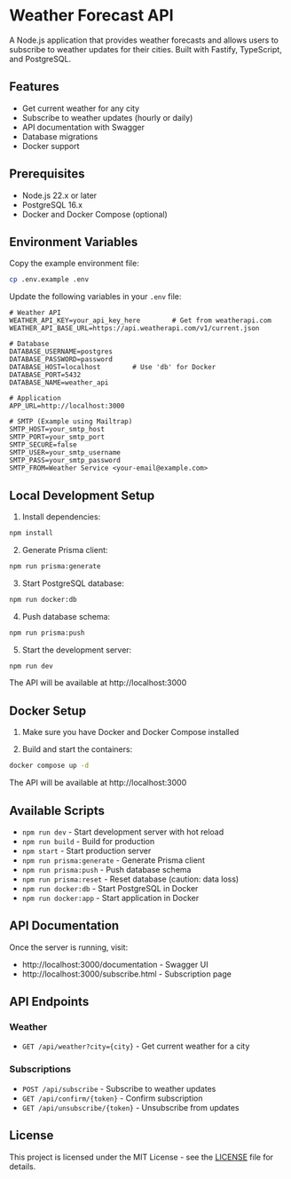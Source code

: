 # Weather Forecast API

A Node.js application that provides weather forecasts and allows users to subscribe to weather updates for their cities. Built with Fastify, TypeScript, and PostgreSQL.

## Features

- Get current weather for any city
- Subscribe to weather updates (hourly or daily)
- API documentation with Swagger
- Database migrations
- Docker support

## Prerequisites

- Node.js 22.x or later
- PostgreSQL 16.x
- Docker and Docker Compose (optional)

## Environment Variables

Copy the example environment file:

```bash
cp .env.example .env
```

Update the following variables in your `.env` file:

```env
# Weather API
WEATHER_API_KEY=your_api_key_here        # Get from weatherapi.com
WEATHER_API_BASE_URL=https://api.weatherapi.com/v1/current.json

# Database
DATABASE_USERNAME=postgres
DATABASE_PASSWORD=password
DATABASE_HOST=localhost        # Use 'db' for Docker
DATABASE_PORT=5432
DATABASE_NAME=weather_api

# Application
APP_URL=http://localhost:3000

# SMTP (Example using Mailtrap)
SMTP_HOST=your_smtp_host
SMTP_PORT=your_smtp_port
SMTP_SECURE=false
SMTP_USER=your_smtp_username
SMTP_PASS=your_smtp_password
SMTP_FROM=Weather Service <your-email@example.com>
```

## Local Development Setup

1. Install dependencies:
```bash
npm install
```

2. Generate Prisma client:
```bash
npm run prisma:generate
```

3. Start PostgreSQL database:
```bash
npm run docker:db
```

4. Push database schema:
```bash
npm run prisma:push
```

5. Start the development server:
```bash
npm run dev
```

The API will be available at http://localhost:3000

## Docker Setup

1. Make sure you have Docker and Docker Compose installed

2. Build and start the containers:
```bash
docker compose up -d
```

The API will be available at http://localhost:3000

## Available Scripts

- `npm run dev` - Start development server with hot reload
- `npm run build` - Build for production
- `npm start` - Start production server
- `npm run prisma:generate` - Generate Prisma client
- `npm run prisma:push` - Push database schema
- `npm run prisma:reset` - Reset database (caution: data loss)
- `npm run docker:db` - Start PostgreSQL in Docker
- `npm run docker:app` - Start application in Docker

## API Documentation

Once the server is running, visit:
- http://localhost:3000/documentation - Swagger UI
- http://localhost:3000/subscribe.html - Subscription page

## API Endpoints

### Weather
- `GET /api/weather?city={city}` - Get current weather for a city

### Subscriptions
- `POST /api/subscribe` - Subscribe to weather updates
- `GET /api/confirm/{token}` - Confirm subscription
- `GET /api/unsubscribe/{token}` - Unsubscribe from updates

## License

This project is licensed under the MIT License - see the [LICENSE](LICENSE) file for details.